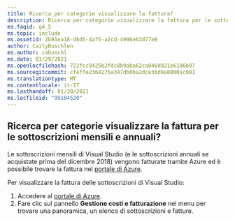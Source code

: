 ```yaml
---
title: Ricerca per categorie visualizzare la fattura?
description: Ricerca per categorie visualizzare la fattura per le sottoscrizioni mensili e annuali di Visual Studio
ms.faqid: q4_5
ms.topic: include
ms.assetid: 2b91ea18-d8d5-4a75-a2cd-4996e63d77e8
author: CaityBuschlen
ms.author: cabuschl
ms.date: 01/29/2021
ms.openlocfilehash: 722fcc9425b2fdc8b9aba62ca846d921e6186b97
ms.sourcegitcommit: cfeffe2364275a347db0ba2dce36d8e80001c081
ms.translationtype: MT
ms.contentlocale: it-IT
ms.lasthandoff: 01/30/2021
ms.locfileid: "99104520"
---
```

## <a name="how-do-i-view-my-invoice-for-monthly-and-annual-subscriptions"></a>Ricerca per categorie visualizzare la fattura per le sottoscrizioni mensili e annuali?

Le sottoscrizioni mensili di Visual Studio (e le sottoscrizioni annuali se acquistate prima del dicembre 2018) vengono fatturate tramite Azure ed è possibile trovare la fattura nel [portale di Azure](https://portal.azure.com/). 

Per visualizzare la fattura delle sottoscrizioni di Visual Studio:
1. Accedere al [portale di Azure](https://portal.azure.com/). 
0. Fare clic sul pannello **Gestione costi e fatturazione** nel menu per trovare una panoramica, un elenco di sottoscrizioni e fatture. 